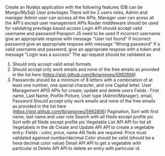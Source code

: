 Create an Nodejs application with the following features (DB can be Mongo/MySql)
User previlages
There will be 2 users roles, Admin and manager
Admin user can access all the APIs, Manager user can acess all the API's except user management APIs
Router middleware should be used for validating previlage based access
Login
API should accept valid username and password
Passport JS need to be used
If incorrect username give an appropriate respose with message "User not found"
If incorrect password give an appropriate respose with message "Wrong password"
If a valid username and password, give an appropriate respose with a token and message "Login was a success"
The api request should be validated as
1) Should only accept valid email formats
2) Should accept only work emails and none of the free emails as provided in the list here (https://gist.github.com/tbrianjones/5992856)
3) Passwords should be a minimum of 8 letters with a combination of at least one number, one special character, and one Capital letter.
User Management APIS
APIs for create, update and delete users
Fields : First name, Last Name, Profile Picture, User type (Admin/Manager), email, Password
Should accept only work emails and none of the free emails as provided in the list here (https://gist.github.com/tbrianjones/5992856)
Pagination, Sort with first name, last name and user role
Search with all fileds except profile pic
Sort with all fileds except profile pic
Vegetable List API
API for list all Vegetabels in the db
Create and Update API
API to create a vegetable entry: Fields : color, price, name
Alll fieds are required.
Price must validated againest number/decimal
Color should be valid (should be a hexa decimal color value)
Detail API API to get a vegetable with particular id
Delete API API to delete an entry with particular id
